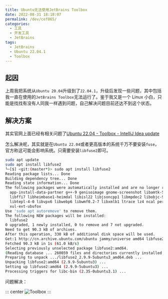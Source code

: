 ```yaml
---
title: Ubuntu无法使用JetBrains Toolbox
date: 2022-08-31 18:18:07
permalink: /dev/cef065/
categories:
  - 工具
  - 开发工具
  - JetBrains
tags:
  - JetBrains
  - Ubuntu 22.04.1
  - Toolbox
---
```


## 起因

上周我把系统从`Ubuntu 20.04`升级到了`22.04.1`，升级后发现一些问题，其中包括我一直在使用的`JetBrains Toolbox`无法运行了。鉴于我又是一个 Linux 小白，只能是找找有没有人同我一样遇到问题，自己解决问题目前还达不到这个状态。

<!-- more -->

## 解决方案

其实官网上面已经有相关问题了[Ubuntu 22.04 - Toolbox - IntelliJ Idea update](https://toolbox-support.jetbrains.com/hc/en-us/community/posts/5302950817042-Ubuntu-22-04-Toolbox-IntelliJ-Idea-update)

怎么解决呢，其实就是在`Ubuntu 22.04`或者更高版本的系统千万不要安装`fuse`，官方称这可能会影响系统。只需要安装`libfuse2`即可。

``` bash
sudo apt update
sudo apt install libfuse2
└─[$] <git:(master*)> sudo apt install libfuse2
Reading package lists... Done
Building dependency tree... Done
Reading state information... Done
The following packages were automatically installed and are no longer required:
  app-install-data-partner g++-9 genisoimage gnome-screenshot libamtk-5-0 libamtk-5-common libboost-thread1.71.0 libbrlapi0.7 libcbor0.6 libextutils-pkgconfig-perl
  libffi7 libheimbase1-heimdal libisl22 libjsoncpp1 libmpdec2 libobjc-9-dev libpcre2-posix2 libperl5.30 libprotobuf17 libsane libsnmp35 libssl1.1 libstdc++-9-dev
  libtepl-4-0 libvpx6 libwebp6 libwmf0.2-7 libxmlb1 ltrace lz4 ncal perl-modules-5.30 popularity-contest python-pip-whl python3-entrypoints python3-simplejson
  xul-ext-ubufox
Use 'sudo apt autoremove' to remove them.
The following NEW packages will be installed:
  libfuse2
0 upgraded, 1 newly installed, 0 to remove and 7 not upgraded.
Need to get 90.3 kB of archives.
After this operation, 330 kB of additional disk space will be used.
Get:1 http://cn.archive.ubuntu.com/ubuntu jammy/universe amd64 libfuse2 amd64 2.9.9-5ubuntu3 [90.3 kB]
Fetched 90.3 kB in 1s (61.0 kB/s)
Selecting previously unselected package libfuse2:amd64.
(Reading database ... 260059 files and directories currently installed.)
Preparing to unpack .../libfuse2_2.9.9-5ubuntu3_amd64.deb ...
Unpacking libfuse2:amd64 (2.9.9-5ubuntu3) ...
Setting up libfuse2:amd64 (2.9.9-5ubuntu3) ...
Processing triggers for libc-bin (2.35-0ubuntu3.1) ...
```

问题解决：

::: center
![Toolbox](https://cdn.staticaly.com/gh/xingcxb/blog_img@blog1/%E5%BC%80%E5%8F%91%E5%B7%A5%E5%85%B7/JetBrains/Snipaste_2022-08-31_18-25-05.png)
:::
